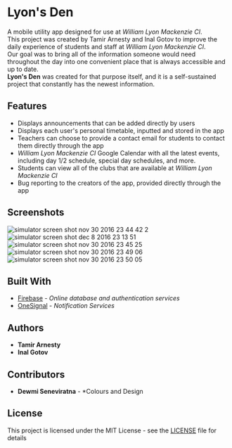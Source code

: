 # Lyon's Den
A mobile utility app designed for use at *William Lyon Mackenzie CI*.  
This project was created by Tamir Arnesty and Inal Gotov to improve the daily experience of students and staff at *William Lyon Mackenzie CI*.  
Our goal was to bring all of the information someone would need throughout the day into one convenient place that is always accessible and up to date.  
**Lyon's Den** was created for that purpose itself, and it is a self-sustained project that constantly has the newest information.

## Features
* Displays announcements that can be added directly by users
* Displays each user's personal timetable, inputted and stored in the app
* Teachers can choose to provide a contact email for students to contact them directly through the app
* *William Lyon Mackenzie CI* Google Calendar with all the latest events, including day 1/2 schedule, special day schedules, and more.
* Students can view all of the clubs that are available at *William Lyon Mackenzie CI*
* Bug reporting to the creators of the app, provided directly through the app

## Screenshots
![simulator screen shot nov 30 2016 23 44 42 2](https://user-images.githubusercontent.com/19296809/34756704-b0149626-f59a-11e7-83df-467318be588f.png)
![simulator screen shot dec 8 2016 23 13 51](https://user-images.githubusercontent.com/19296809/34756728-de1e32de-f59a-11e7-8703-45c4cb98224f.png)
![simulator screen shot nov 30 2016 23 45 25](https://user-images.githubusercontent.com/19296809/34756729-de2a4b78-f59a-11e7-9377-94479c2ac30a.png)
![simulator screen shot nov 30 2016 23 49 06](https://user-images.githubusercontent.com/19296809/34756730-de359e60-f59a-11e7-9680-e64a2e95c075.png)
![simulator screen shot nov 30 2016 23 50 05](https://user-images.githubusercontent.com/19296809/34756731-de42269e-f59a-11e7-8cdc-932826d220df.png)


## Built With
* [Firebase](https://firebase.google.com) - *Online database and authentication services*
* [OneSignal](https://onesignal.com) - *Notification Services*

## Authors
* **Tamir Arnesty**  
* **Inal Gotov**
  
## Contributors
* **Dewmi Seneviratna** - *Colours and Design  

## License
This project is licensed under the MIT License - see the [LICENSE](LICENSE) file for details
